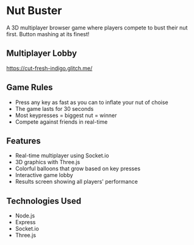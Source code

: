 # Nut Buster

A 3D multiplayer browser game where players compete to bust their nut first. Button mashing at its finest!

## Multiplayer Lobby
https://cut-fresh-indigo.glitch.me/

## Game Rules

- Press any key as fast as you can to inflate your nut of choise
- The game lasts for 30 seconds
- Most keypresses = biggest nut = winner
- Compete against friends in real-time

## Features

- Real-time multiplayer using Socket.io
- 3D graphics with Three.js
- Colorful balloons that grow based on key presses
- Interactive game lobby
- Results screen showing all players' performance

## Technologies Used

- Node.js
- Express
- Socket.io
- Three.js

